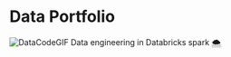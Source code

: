 # Data Portfolio

![DataCodeGIF](https://github.com/DOX69/Databricks_for_data_engineer/assets/163923520/237f2b18-05c0-4158-97d3-f2ba889dc38f)
 Data engineering in Databricks spark 🌨️
